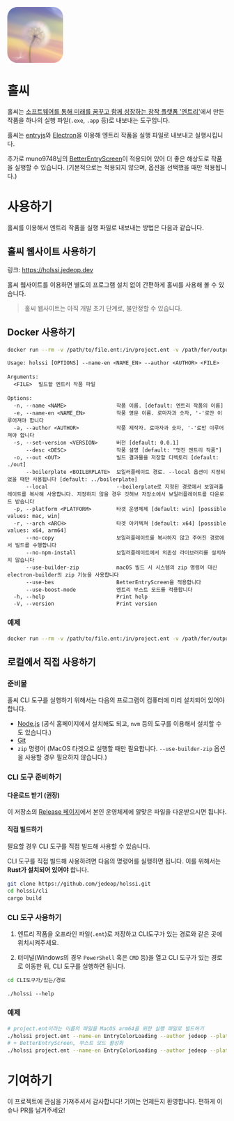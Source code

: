 ![](/images/logo.png)
# 홀씨

홀씨는 [소프트웨어를 통해 미래를 꿈꾸고 함께 성장하는 창작 플랫폼 '엔트리'](https://playentry.org)에서 만든 작품을 하나의 실행 파일(`.exe`, `.app` 등)로 내보내는 도구입니다.

홀씨는 [entryjs](https://github.com/entrylabs/entryjs)와 [Electron](https://www.electronjs.org/)을 이용해 엔트리 작품을 실행 파일로 내보내고 실행시킵니다.

추가로 muno9748님의 [BetterEntryScreen](https://github.com/muno9748/BetterEntryScreen)이 적용되어 있어 더 좋은 해상도로 작품을 실행할 수 있습니다.
(기본적으로는 적용되지 않으며, 옵션을 선택했을 때만 적용됩니다.)

# 사용하기

홀씨를 이용해서 엔트리 작품을 실행 파일로 내보내는 방법은 다음과 같습니다.

## 홀씨 웹사이트 사용하기
링크: https://holssi.jedeop.dev

홀씨 웹사이트를 이용하면 별도의 프로그램 설치 없이 간편하게 홀씨를 사용해 볼 수 있습니다.

> 홀씨 웹사이트는 아직 개발 초기 단계로, 불안정할 수 있습니다.

## Docker 사용하기

```sh
docker run --rm -v /path/to/file.ent:/in/project.ent -v /path/for/output:/out ghcr.io/jedeop/holssi:latest [OPTIONS]
```
```
Usage: holssi [OPTIONS] --name-en <NAME_EN> --author <AUTHOR> <FILE>

Arguments:
  <FILE>  빌드할 엔트리 작품 파일

Options:
  -n, --name <NAME>                작품 이름. [default: 엔트리 작품의 이름]
  -e, --name-en <NAME_EN>          작품 영문 이름. 로마자과 숫자, '-'로만 이루어져야 합니다
  -a, --author <AUTHOR>            작품 제작자. 로마자과 숫자, '-'로만 이루어져야 합니다
  -s, --set-version <VERSION>      버전 [default: 0.0.1]
      --desc <DESC>                작품 설명 [default: "멋진 엔트리 작품"]
  -o, --out <OUT>                  빌드 결과물을 저장할 디렉토리 [default: ./out]
      --boilerplate <BOILERPLATE>  보일러플레이트 경로. --local 옵션이 지정되었을 때만 사용됩니다 [default: ../boilerplate]
      --local                      --boilerplate로 지정된 경로에서 보일러플레이트를 복사해 사용합니다. 지정하지 않을 경우 깃허브 저장소에서 보일러플레이트를 다운로드 받습니다
  -p, --platform <PLATFORM>        타겟 운영체제 [default: win] [possible values: mac, win]
  -r, --arch <ARCH>                타겟 아키텍쳐 [default: x64] [possible values: x64, arm64]
      --no-copy                    보일러플레이트를 복사하지 않고 주어진 경로에서 빌드를 수행합니다
      --no-npm-install             보일러플레이트에서 의존성 라이브러리를 설치하지 않습니다
      --use-builder-zip            macOS 빌드 시 시스템의 zip 명령어 대신 electron-builder의 zip 기능을 사용합니다
      --use-bes                    BetterEntryScreen을 적용합니다
      --use-boost-mode             엔트리 부스트 모드를 적용합니다
  -h, --help                       Print help
  -V, --version                    Print version
```

### 예제

```sh
docker run --rm -v /path/to/file.ent:/in/project.ent -v /path/for/output:/out ghcr.io/jedeop/holssi:latest --name-en EntryColorLoading --author jedeop
```

## 로컬에서 직접 사용하기

### 준비물
홀씨 CLI 도구를 실행하기 위해서는 다음의 프로그램이 컴퓨터에 미리 설치되어 있어야합니다.
- [Node.js](https://nodejs.org/en/) (공식 홈페이지에서 설치해도 되고, `nvm` 등의 도구를 이용해서 설치할 수도 있습니다.)
- [Git](https://git-scm.com/)
- `zip` 명령어 (MacOS 타겟으로 실행할 때만 필요합니다. `--use-builder-zip` 옵션을 사용할 경우 필요하지 않습니다.)

### CLI 도구 준비하기

#### 다운로드 받기 (권장)

이 저장소의 [Release 페이지](https://github.com/jedeop/holssi/releases)에서 본인 운영체제에 알맞은 파일을 다운받으시면 됩니다.

#### 직접 빌드하기

필요할 경우 CLI 도구를 직접 빌드해 사용할 수 있습니다.

CLI 도구를 직접 빌드해 사용하려면 다음의 명령어를 실행하면 됩니다. 이를 위해서는 **Rust가 설치되어 있어야** 합니다.

```sh
git clone https://github.com/jedeop/holssi.git
cd holssi/cli
cargo build
```

### CLI 도구 사용하기

1. 엔트리 작품을 오프라인 파일(`.ent`)로 저장하고 CLI도구가 있는 경로와 같은 곳에 위치시켜주세요.

2. 터미널(Windows의 경우 `PowerShell` 혹은 `CMD` 등)을 열고 CLI 도구가 있는 경로로 이동한 뒤, CLI 도구를 실행하면 됩니다.

```sh
cd CLI도구가/있는/경로
```
```
./holssi --help
```
### 예제
```sh
# project.ent이라는 이름의 파일을 MacOS arm64을 위한 실행 파일로 빌드하기
./holssi project.ent --name-en EntryColorLoading --author jedeop --platform mac --arch arm64
# + BetterEntryScreen, 부스트 모드 활성화
./holssi project.ent --name-en EntryColorLoading --author jedeop --platform mac --arch arm64 --use-bes --use-boost-mode
```

# 기여하기

이 프로젝트에 관심을 가져주셔서 감사합니다! 기여는 언제든지 환영합니다. 편하게 이슈나 PR를 남겨주세요!
